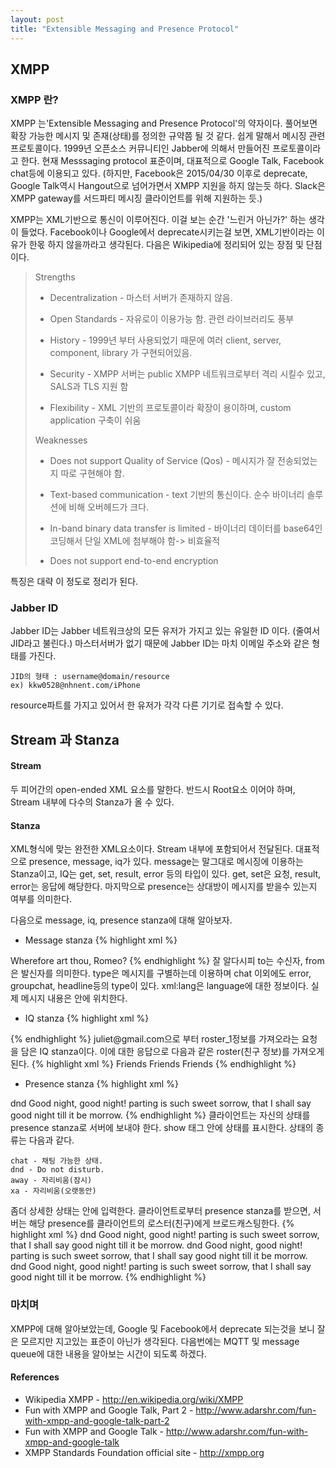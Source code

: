 ```yaml
---
layout: post
title: "Extensible Messaging and Presence Protocol"
---
```

## XMPP

### XMPP 란?
XMPP 는'Extensible Messaging and Presence Protocol'의 약자이다. 풀어보면 확장 가능한 메시지 및 존재(상태)를 정의한 규약쯤 될 것 같다. 쉽게 말해서 메시징 관련 프로토콜이다. 1999년 오픈소스 커뮤니티인 Jabber에 의해서 만들어진 프로토콜이라고 한다. 현재 Messsaging protocol 표준이며, 대표적으로 Google Talk, Facebook chat등에 이용되고 있다. (하지만, Facebook은 2015/04/30 이후로 deprecate, Google Talk역시 Hangout으로 넘어가면서 XMPP 지원을 하지 않는듯 하다. Slack은 XMPP gateway를 서드파티 메시징 클라이언트를 위해 지원하는 듯.)

XMPP는 XML기반으로 통신이 이루어진다. 이걸 보는 순간 '느린거 아닌가?' 하는 생각이 들었다. Facebook이나 Google에서 deprecate시키는걸 보면, XML기반이라는 이유가 한몫 하지 않을까라고 생각된다.
다음은 Wikipedia에 정리되어 있는 장점 및 단점이다.


> Strengths
>
>* Decentralization - 마스터 서버가 존재하지 않음.<br />
>
>* Open Standards - 자유로이 이용가능 함. 관련 라이브러리도 풍부<br />
>
>* History - 1999년 부터 사용되었기 때문에 여러 client, server, component, library 가 구현되어있음.<br />
>
>* Security - XMPP 서버는 public XMPP 네트워크로부터 격리 시킬수 있고, SALS과 TLS 지원 함<br />
>
>* Flexibility - XML 기반의 프로토콜이라 확장이 용이하며, custom application 구축이 쉬움<br />
>
> Weaknesses
>
> * Does not support Quality of Service (Qos) - 메시지가 잘 전송되었는지 따로 구현해야 함.<br />
>
> * Text-based communication - text 기반의 통신이다. 순수 바이너리 솔루션에 비해 오버헤드가 크다.<br />
>
> * In-band binary data transfer is limited - 바이너리 데이터를 base64인코딩해서 단일 XML에 첨부해야 함-> 비효율적<br />
>
> * Does not support end-to-end encryption<br />

특징은 대략 이 정도로 정리가 된다.

### Jabber ID
Jabber ID는 Jabber 네트워크상의 모든 유저가 가지고 있는 유일한 ID 이다. (줄여서 JID라고 불린다.) 마스터서버가 없기 때문에 Jabber ID는 마치 이메일 주소와 같은 형태를 가진다.

    JID의 형태 : username@domain/resource
    ex) kkw0528@nhnent.com/iPhone

resource파트를 가지고 있어서 한 유저가 각각 다른 기기로 접속할 수 있다.

## Stream 과 Stanza

#### Stream
두 피어간의 open-ended XML 요소를 말한다. 반드시 Root요소 이어야 하며, Stream 내부에 다수의 Stanza가 올 수 있다.
#### Stanza
XML형식에 맞는 완전한 XML요소이다. Stream 내부에 포함되어서 전달된다. 대표적으로 presence, message, iq가 있다. message는 말그대로 메시징에 이용하는 Stanza이고, IQ는 get, set, result, error 등의 타입이 있다. get, set은 요청, result, error는 응답에 해당한다. 마지막으로 presence는 상대방이 메시지를 받을수 있는지 여부를 의미한다.

다음으로 message, iq, presence stanza에 대해 알아보자.

* Message stanza
{% highlight xml %}
<message to="romeo@gmail.com" from="juliet@gmail.com" type="chat" xml:lang="en">
	<body>Wherefore art thou, Romeo?</body>
</message>
{% endhighlight %}
잘 알다시피 to는 수신자, from은 발신자를 의미한다. type은 메시지를 구별하는데 이용하며 chat 이외에도 error, groupchat, headline등의 type이 있다. xml:lang은 language에 대한 정보이다. 실제 메시지 내용은 <body></body> 안에 위치한다.

* IQ stanza
{% highlight xml %}
<iq from="juliet@gmail.com" type="get" id="roster_1">
	<query xmlns="jabber:iq:roster"/>
</iq>
{% endhighlight %}
juliet@gmail.com으로 부터 roster_1정보를 가져오라는 요청을 담은 IQ stanza이다.
이에 대한 응답으로 다음과 같은 roster(친구 정보)를 가져오게 된다.
{% highlight xml %}
<iq to="juliet@gmail.com" type="result" id="roster_1">
    <query xmlns="jabber:iq:roster">
        <item jid="romeo@gmail.com" name="Romeo" subscription="both">
            <group>Friends</group>
        </item>
        <item jid="mercutio@gmail.com" name="Mercutio" subscription="from">
            <group>Friends</group>
        </item>
        <item jid="benvolio@gmail.com" name="Benvolio" subscription="both">
            <group>Friends</group>
        </item>
    </query>
</iq>
{% endhighlight %}

* Presence stanza
{% highlight xml %}
<presence xml:lang="en"> 
    <show>dnd</show> 
    <status>Good night, good night! parting is such sweet sorrow, that I shall say good night till it be morrow.</status> 
</presence>
{% endhighlight %}
클라이언트는 자신의 상태를 presence stanza로 서버에 보내야 한다. show 태그 안에 상태를 표시한다. 상태의 종류는 다음과 같다.

    chat - 채팅 가능한 상태.
    dnd - Do not disturb.
    away - 자리비움(잠시)
    xa - 자리비움(오랫동안)

 좀더 상세한 상태는 <status></status>안에 입력한다.
클라이언트로부터 presence stanza를 받으면, 서버는 해당 presence를 클라이언트의 로스터(친구)에게 브로드캐스팅한다.
{% highlight xml %}
<presence from="romeo@gmail.com" to="juliet@gmail.com" xml:lang="en">
    <show>dnd</show>
    <status>Good night, good night! parting is such sweet sorrow, that I shall say good night till it be morrow.</status>
</presence>
<presence from="romeo@gmail.com" to="mercutio@gmail.com" xml:lang="en">
    <show>dnd</show>
    <status>Good night, good night! parting is such sweet sorrow, that I shall say good night till it be morrow.</status>
</presence>
<presence from="romeo@gmail.com" to="benvolio@gmail.com" xml:lang="en">
    <show>dnd</show>
    <status>Good night, good night! parting is such sweet sorrow, that I shall say good night till it be morrow.</status>
</presence>
{% endhighlight %}

### 마치며
XMPP에 대해 알아보았는데, Google 및 Facebook에서 deprecate 되는것을 보니 잘은 모르지만 지고있는 표준이 아닌가 생각된다. 다음번에는 MQTT 및 message queue에 대한 내용을 알아보는 시간이 되도록 하겠다.

#### References
* Wikipedia XMPP - http://en.wikipedia.org/wiki/XMPP
* Fun with XMPP and Google Talk, Part 2 - http://www.adarshr.com/fun-with-xmpp-and-google-talk-part-2
* Fun with XMPP and Google Talk - http://www.adarshr.com/fun-with-xmpp-and-google-talk
* XMPP Standards Foundation official site - http://xmpp.org